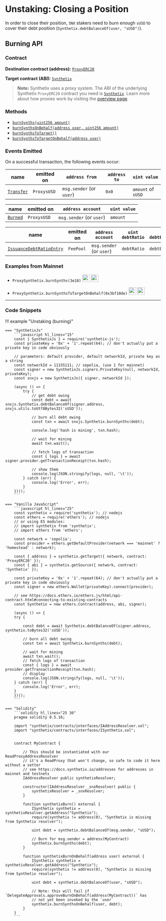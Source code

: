 # Unstaking: Closing a Position

In order to close their position, `SNX` stakers need to burn enough `sUSD` to cover their debt position (`Synthetix.debtBalanceOf(user, "sUSD")`).

## Burning API

### Contract

**Destination contract (address):** [`ProxyERC20`](https://contracts.synthetix.io/ProxyERC20)

**Target contract (ABI):** [`Synthetix`](https://contracts.synthetix.io/Synthetix)

> **Note:** Synthetix uses a proxy system. The ABI of the underlying Synthetix `ProxyERC20` contract you need is [`Synthetix`](https://contracts.synthetix.io/Synthetix). Learn more about how proxies work by visiting the [overview page](/integrations/#proxies).

### Methods

- [`burnSynths(uint256 amount)`](/contracts/source/contracts/Synthetix/#burnsynths)
- [`burnSynthsOnBehalf(address user, uint256 amount)`](/contracts/source/contracts/Synthetix/#burnsynthsonbehalf)
- [`burnSynthsToTarget()`](/contracts/source/contracts/Synthetix/#burnsynthstotarget)
- [`burnSynthsToTargetOnBehalf(address user)`](/contracts/source/contracts/Synthetix/#burnsynthstotargetonbehalf)

### Events Emitted

On a successful transaction, the following events occur:

| name                                                                | emitted on  | `address from`           | `address to` | `uint value`       |
| ------------------------------------------------------------------- | ----------- | ------------------------ | ------------ | ------------------ |
| [`Transfer`](/contracts/source/contracts/ExternStateToken#transfer) | `ProxysUSD` | `msg.sender` (or `user`) | `0x0`        | `amount` of `sUSD` |

| name                                                 | emitted on  | `address account`        | `uint value` |
| ---------------------------------------------------- | ----------- | ------------------------ | ------------ |
| [`Burned`](/contracts/source/contracts/Synth#burned) | `ProxysUSD` | `msg.sender` (or `user`) | `amount`     |

| name                                                                                   | emitted on | `address account`        | `uint debtRatio` | `uint debtEntryIndex` | `uint feePeriodStartingDebtIndex` |
| -------------------------------------------------------------------------------------- | ---------- | ------------------------ | ---------------- | --------------------- | --------------------------------- |
| [`IssuanceDebtRatioEntry`](/contracts/source/contracts/FeePool#issuancedebtratioentry) | `FeePool`  | `msg.sender` (or `user`) | `debtRatio`      | `debtEntryIndex`      | `feePeriodStartingDebtIndex`      |

### Examples from Mainnet

- `ProxySynthetix.burnSynths(3e18)` <a target=_blank href="https://dashboard.tenderly.co/tx/main/0xc781ddb16ca1e3fed5cf2acb1749e26a1b125057b6f9bfd23235c71381749843/logs"><img src="https://tenderly.co/icons/icon-48x48.png" width=24 /></a> <a target=_blank href="https://etherscan.io/tx/0xc781ddb16ca1e3fed5cf2acb1749e26a1b125057b6f9bfd23235c71381749843#eventlog"><img src="https://etherscan.io/images/favicon2.ico" width=24 /></a>

- `ProxySynthetix.burnSynthsToTargetOnBehalf(0x3bf10de)` <a target=_blank href="https://dashboard.tenderly.co/tx/main/0x53eb0cc3509726b02ba53fe869583d964b6ccdc48099c6fbab62d46b4774a01f/logs"><img src="https://tenderly.co/icons/icon-48x48.png" width=24 /></a> <a target=_blank href="https://etherscan.io/tx/0x53eb0cc3509726b02ba53fe869583d964b6ccdc48099c6fbab62d46b4774a01f#eventlog"><img src="https://etherscan.io/images/favicon2.ico" width=24 /></a>

---

### Code Snippets

!!! example "Unstaking (burning)"

    === "SynthetixJs"
        ```javascript hl_lines="15"
        const { SynthetixJs } = require('synthetix-js');
        const privateKey = '0x' + '1'.repeat(64); // don't actually put a private key in code obviously

        // parameters: default provider, default networkId, private key as a string
        const networkId = 11155111; // sepolia, (use 1 for mainnet)
        const signer = new SynthetixJs.signers.PrivateKey(null, networkId, privateKey);
        const snxjs = new SynthetixJs({ signer, networkId });

        (async () => {
            try {
                // get debt owing
                const debt = await snxjs.Synthetix.debtBalanceOf(signer.address, snxjs.utils.toUtf8Bytes32('sUSD'));

                // burn all debt owing
                const txn = await snxjs.Synthetix.burnSynths(debt);

                console.log('hash is mining', txn.hash);

                // wait for mining
                await txn.wait();

                // fetch logs of transaction
                const { logs } = await signer.provider.getTransactionReceipt(txn.hash);

                // show them
                console.log(JSON.stringify(logs, null, '\t'));
            } catch (err) {
                console.log('Error', err);
            }
        })();
        ```

    === "Vanilla JavaScript"
        ```javascript hl_lines="25"
        const synthetix = require('synthetix'); // nodejs
        const ethers = require('ethers'); // nodejs
        // or using ES modules:
        // import synthetix from 'synthetix';
        // import ethers from 'ethers';

        const network = 'sepolia';
        const provider = ethers.getDefaultProvider(network === 'mainnet' ? 'homestead' : network);

        const { address } = synthetix.getTarget({ network, contract: 'ProxyERC20' });
        const { abi } = synthetix.getSource({ network, contract: 'Synthetix' });

        const privateKey = '0x' + '1'.repeat(64); // don't actually put a private key in code obviously
        const signer = new ethers.Wallet(privateKey).connect(provider);

        // see https://docs.ethers.io/ethers.js/html/api-contract.html#connecting-to-existing-contracts
        const Synthetix = new ethers.Contract(address, abi, signer);

        (async () => {
        try {

            const debt = await Synthetix.debtBalanceOf(signer.address, synthetix.toBytes32('sUSD'));

            // burn all debt owing
            const txn = await Synthetix.burnSynths(debt);

            // wait for mining
            await txn.wait();
            // fetch logs of transaction
            const { logs } = await provider.getTransactionReceipt(txn.hash);
            // display
            console.log(JSON.stringify(logs, null, '\t'));
        } catch (err) {
            console.log('Error', err);
        }
        })();
        ```

    === "Solidity"
        ```solidity hl_lines="25 36"
        pragma solidity 0.5.16;

        import "synthetix/contracts/interfaces/IAddressResolver.sol";
        import "synthetix/contracts/interfaces/ISynthetix.sol";


        contract MyContract {

            // This should be instantiated with our ReadProxyAddressResolver
            // it's a ReadProxy that won't change, so safe to code it here without a setter
            // see https://docs.synthetix.io/addresses for addresses in mainnet and testnets
            IAddressResolver public synthetixResolver;

            constructor(IAddressResolver _snxResolver) public {
                synthetixResolver = _snxResolver;
            }

            function synthetixBurn() external {
                ISynthetix synthetix = synthetixResolver.getAddress("Synthetix");
                require(synthetix != address(0), "Synthetix is missing from Synthetix resolver");

                uint debt = synthetix.debtBalanceOf(msg.sender, "sUSD");

                // Burn for msg.sender = address(MyContract)
                synthetix.burnSynths(debt);
            }

            function synthetixBurnOnBehalf(address user) external {
                ISynthetix synthetix = synthetixResolver.getAddress("Synthetix");
                require(synthetix != address(0), "Synthetix is missing from Synthetix resolver");

                uint debt = synthetix.debtBalanceOf(user, "sUSD");

                // Note: this will fail if `DelegateApprovals.approveBurnOnBehalf(address(MyContract))` has
                // not yet been invoked by the `user`
                synthetix.burnSynthsOnBehalf(user, debt);
            }
        }
        ```
